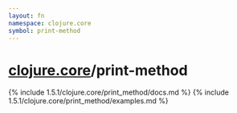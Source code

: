 ```yaml
---
layout: fn
namespace: clojure.core
symbol: print-method
---
```


# [clojure.core](../)/print-method

{% include 1.5.1/clojure.core/print_method/docs.md %}
{% include 1.5.1/clojure.core/print_method/examples.md %}

